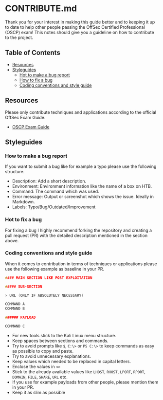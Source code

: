 # CONTRIBUTE.md

Thank you for your interest in making this guide better and to keeping it up to date to help other people passing the OffSec Certified Professional (OSCP) exam!
This notes should give you a guideline on how to contribute to the project.

## Table of Contents

- [Resources](#resources)
- [Styleguides](#styleguides)
    - [Hot to make a bug report](#how-to-make-a-bug-report)
    - [How to fix a bug](#how-to-fix-a-bug)
    - [Coding conventions and style guide](#coding-conventions-and-style-guide)

## Resources

Please only contribute techniques and applications according to the official OffSec Exam Guide.

- [OSCP Exam Guide](https://help.offsec.com/hc/en-us/articles/360040165632-OSCP-Exam-Guide#exam-restrictions)

## Styleguides

### How to make a bug report

If you want to submit a bug like for example a typo please use the following structure.

- Description: Add a short description.
- Environment: Environment information like the name of a box on HTB.
- Command: The command which was used.
- Error message: Output or screenshot which shows the issue. Ideally in Markdown.
- Labels: Typo/Bug/Outdated/Improvement

### Hot to fix a bug

For fixing a bug I highly recommend forking the repository and creating a pull request (PR) with the detailed description mentioned in the section above.

### Coding conventions and style guide

When it comes to contribution in terms of techniques or applications please use the following example as baseline in your PR.

```c
#### MAIN SECTION LIKE POST EXPLOITATION

##### SUB-SECTION

> URL (ONLY IF ABSOLUTELY NECESSARY)

COMMAND A
COMMAND B

###### PAYLOAD

COMMAND C
```

- For new tools stick to the Kali Linux menu structure.
- Keep spaces between sections and commands.
- Try to avoid prompts like `$`, `C:\>` or `PS C:\>` to keep commands as easy as possible to copy and paste.
- Try to avoid unnecessary explanations.
- Keep values which needed to be replaced in capital letters.
- Enclose the values in `<>`
- Stick to the already available values like `LHOST`, `RHOST`, `LPORT`, `RPORT`, `DOMAIN`, `FILE`, `SHARE`, `URL` etc.
- If you use  for example payloads from other people, please mention them in your PR.
- Keep it as slim as possible

